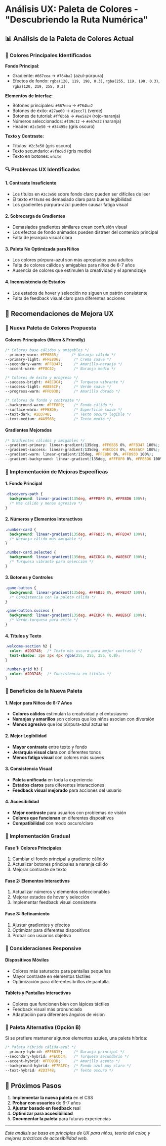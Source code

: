 # Análisis UX: Paleta de Colores - "Descubriendo la Ruta Numérica"

## 📊 Análisis de la Paleta de Colores Actual

### 🎨 Colores Principales Identificados

**Fondo Principal:**
- Gradiente: `#667eea` → `#764ba2` (azul-púrpura)
- Efectos de fondo: `rgba(120, 119, 198, 0.3)`, `rgba(255, 119, 198, 0.3)`, `rgba(120, 219, 255, 0.3)`

**Elementos de Interfaz:**
- Botones principales: `#667eea` → `#764ba2`
- Botones de éxito: `#27ae60` → `#2ecc71` (verde)
- Botones de tutorial: `#ff6b6b` → `#ee5a24` (rojo-naranja)
- Números seleccionados: `#f39c12` → `#e67e22` (naranja)
- Header: `#2c3e50` → `#34495e` (gris oscuro)

**Texto y Contraste:**
- Títulos: `#2c3e50` (gris oscuro)
- Texto secundario: `#7f8c8d` (gris medio)
- Texto en botones: `white`

### 🔍 Problemas UX Identificados

#### 1. **Contraste Insuficiente**
- Los títulos en `#2c3e50` sobre fondo claro pueden ser difíciles de leer
- El texto `#7f8c8d` es demasiado claro para buena legibilidad
- Los gradientes púrpura-azul pueden causar fatiga visual

#### 2. **Sobrecarga de Gradientes**
- Demasiados gradientes similares crean confusión visual
- Los efectos de fondo animados pueden distraer del contenido principal
- Falta de jerarquía visual clara

#### 3. **Paleta No Optimizada para Niños**
- Los colores púrpura-azul son más apropiados para adultos
- Falta de colores cálidos y amigables para niños de 6-7 años
- Ausencia de colores que estimulen la creatividad y el aprendizaje

#### 4. **Inconsistencia de Estados**
- Los estados de hover y selección no siguen un patrón consistente
- Falta de feedback visual claro para diferentes acciones

## 🎯 Recomendaciones de Mejora UX

### 🌈 Nueva Paleta de Colores Propuesta

#### **Colores Principales (Warm & Friendly)**
```css
/* Colores base cálidos y amigables */
--primary-warm: #FF6B35;      /* Naranja cálido */
--primary-light: #FFE8D6;      /* Crema suave */
--secondary-warm: #FFB347;     /* Amarillo-naranja */
--accent-warm: #FF8C42;        /* Naranja medio */

/* Colores de éxito y progreso */
--success-bright: #4ECDC4;     /* Turquesa vibrante */
--success-light: #A8E6CF;      /* Verde suave */
--progress-warm: #FFD93D;      /* Amarillo dorado */

/* Colores de fondo y contraste */
--background-warm: #FFF8F0;    /* Fondo cálido */
--surface-warm: #FFE8D6;       /* Superficie suave */
--text-dark: #2D3748;          /* Texto oscuro legible */
--text-medium: #4A5568;        /* Texto medio */
```

#### **Gradientes Mejorados**
```css
/* Gradientes cálidos y amigables */
--gradient-primary: linear-gradient(135deg, #FF6B35 0%, #FFB347 100%);
--gradient-success: linear-gradient(135deg, #4ECDC4 0%, #A8E6CF 100%);
--gradient-warm: linear-gradient(135deg, #FFE8D6 0%, #FFD93D 100%);
--gradient-background: linear-gradient(135deg, #FFF8F0 0%, #FFE8D6 100%);
```

### 🎨 Implementación de Mejoras Específicas

#### **1. Fondo Principal**
```css
.discovery-path {
  background: linear-gradient(135deg, #FFF8F0 0%, #FFE8D6 100%);
  /* Más cálido y menos agresivo */
}
```

#### **2. Números y Elementos Interactivos**
```css
.number-card {
  background: linear-gradient(135deg, #FF6B35 0%, #FFB347 100%);
  /* Naranja cálido más amigable */
}

.number-card.selected {
  background: linear-gradient(135deg, #4ECDC4 0%, #A8E6CF 100%);
  /* Turquesa vibrante para selección */
}
```

#### **3. Botones y Controles**
```css
.game-button {
  background: linear-gradient(135deg, #FF6B35 0%, #FFB347 100%);
  /* Consistencia con la paleta cálida */
}

.game-button.success {
  background: linear-gradient(135deg, #4ECDC4 0%, #A8E6CF 100%);
  /* Verde-turquesa para éxito */
}
```

#### **4. Títulos y Texto**
```css
.welcome-section h2 {
  color: #2D3748;  /* Texto más oscuro para mejor contraste */
  text-shadow: 2px 2px 4px rgba(255, 255, 255, 0.8);
}

.number-grid h3 {
  color: #2D3748;  /* Consistencia en títulos */
}
```

### 🧠 Beneficios de la Nueva Paleta

#### **1. Mejor para Niños de 6-7 Años**
- **Colores cálidos** estimulan la creatividad y el entusiasmo
- **Naranjas y amarillos** son colores que los niños asocian con diversión
- **Menos agresivo** que los púrpura-azul actuales

#### **2. Mejor Legibilidad**
- **Mayor contraste** entre texto y fondo
- **Jerarquía visual clara** con diferentes tonos
- **Menos fatiga visual** con colores más suaves

#### **3. Consistencia Visual**
- **Paleta unificada** en toda la experiencia
- **Estados claros** para diferentes interacciones
- **Feedback visual mejorado** para acciones del usuario

#### **4. Accesibilidad**
- **Mejor contraste** para usuarios con problemas de visión
- **Colores que funcionan** en diferentes dispositivos
- **Compatibilidad** con modo oscuro/claro

### 🎯 Implementación Gradual

#### **Fase 1: Colores Principales**
1. Cambiar el fondo principal a gradiente cálido
2. Actualizar botones principales a naranja cálido
3. Mejorar contraste de texto

#### **Fase 2: Elementos Interactivos**
1. Actualizar números y elementos seleccionables
2. Mejorar estados de hover y selección
3. Implementar feedback visual consistente

#### **Fase 3: Refinamiento**
1. Ajustar gradientes y efectos
2. Optimizar para diferentes dispositivos
3. Probar con usuarios objetivo

### 📱 Consideraciones Responsive

#### **Dispositivos Móviles**
- Colores más saturados para pantallas pequeñas
- Mayor contraste en elementos táctiles
- Optimización para diferentes brillos de pantalla

#### **Tablets y Pantallas Interactivas**
- Colores que funcionen bien con lápices táctiles
- Feedback visual más pronunciado
- Adaptación para diferentes ángulos de visión

### 🎨 Paleta Alternativa (Opción B)

Si se prefiere mantener algunos elementos azules, una paleta híbrida:

```css
/* Paleta híbrida cálida-azul */
--primary-hybrid: #FF6B35;     /* Naranja principal */
--secondary-hybrid: #4ECDC4;   /* Turquesa secundario */
--accent-hybrid: #FFD93D;      /* Amarillo acento */
--background-hybrid: #F7FAFC;  /* Fondo azul muy claro */
--text-hybrid: #2D3748;        /* Texto oscuro */
```

## 🚀 Próximos Pasos

1. **Implementar la nueva paleta** en el CSS
2. **Probar con usuarios** de 6-7 años
3. **Ajustar basado en feedback** real
4. **Optimizar para accesibilidad**
5. **Documentar la paleta** para futuras experiencias

---

*Este análisis se basa en principios de UX para niños, teoría del color, y mejores prácticas de accesibilidad web.* 